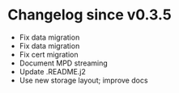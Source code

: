 # Changelog since v0.3.5
- Fix data migration 
- Fix data migration 
- Fix cert migration 
- Document MPD streaming 
- Update .README.j2 
- Use new storage layout; improve docs 
